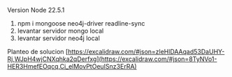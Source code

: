 Version Node 22.5.1

1) npm i mongoose neo4j-driver readline-sync
2) levantar servidor mongo local
3) levantar servidor neo4j local

Planteo de solucion
[https://excalidraw.com/#json=zleHlDAAqad53DaUHY-Rj,WJpH4wjCNXqhka2qDerfxg](https://excalidraw.com/#json=8TyNVo1-HER3HmefEOqcq,Ci_elMovPtOeuISnz3ErRA)
